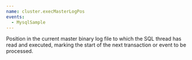 ```yaml
---
name: cluster.execMasterLogPos
events:
  - MysqlSample
---
```


Position in the current master binary log file to which the SQL thread has read and executed, marking the start of the next transaction or event to be processed.
